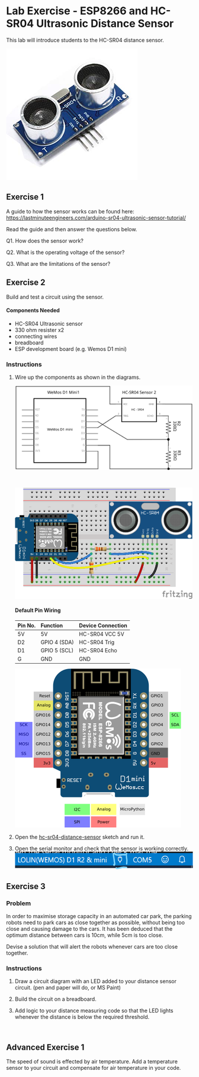 # Lab Exercise - ESP8266 and HC-SR04 Ultrasonic Distance Sensor

This lab will introduce students to the HC-SR04 distance sensor.

![sensor](assets/hc-sr04-sensor.jpg)

## Exercise 1

A guide to how the sensor works can be found here: https://lastminuteengineers.com/arduino-sr04-ultrasonic-sensor-tutorial/

Read the guide and then answer the questions below.

Q1. How does the sensor work?

Q2. What is the operating voltage of the sensor?

Q3. What are the limitations of the sensor?

## Exercise 2

Build and test a circuit using the sensor.

#### Components Needed
* HC-SR04 Ultrasonic sensor
* 330 ohm resister x2
* connecting wires
* breadboard
* ESP development board (e.g. Wemos D1 mini)

### Instructions

1. Wire up the components as shown in the diagrams.

    ![circuit diagram](assets/hc-sr04-sensor-circuit-diagram_schem.svg)

    <br />

    ![breadboard diagram](assets/hc-sr04-sensor-circuit-diagram_bb.png)

    #### Default Pin Wiring

    | Pin No. | Function | Device Connection |
    | --- | --- | --- |
    | 5V | 5V | HC-SR04 VCC 5V |
    | D2 | GPIO 4 (SDA) | HC-SR04 Trig |
    | D1 | GPIO 5 (SCL) | HC-SR04 Echo |
    | G | GND | GND |

    ![pin diagram](assets/Wemos-D1-Mini.png)


2. Open the [hc-sr04-distance-sensor](arduino/hc-sr04-distance-sensor/hc-sr04-distance-sensor.ino) sketch and run it.

3. Open the serial monitor and check that the sensor is working correctly. ![serial monitor button](assets/serial-monitor-button.png)

## Exercise 3

### Problem

In order to maximise storage capacity in an automated car park, the parking robots need to park cars as close together as possible, without being too close and causing damage to the cars. It has been deduced that the optimum distance between cars is 10cm, while 5cm is too close.

Devise a solution that will alert the robots whenever cars are too close together.

### Instructions

1. Draw a circuit diagram with an LED added to your distance sensor circuit. (pen and paper will do, or MS Paint)

1. Build the circuit on a breadboard.

1. Add logic to your distance measuring code so that the LED lights whenever the distance is below the required threshold.

<br>

## Advanced Exercise 1

The speed of sound is effected by air temperature. Add a temperature sensor to your circuit and compensate for air temperature in your code.
